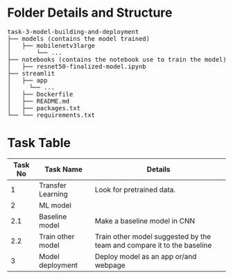 # Folder Details and Structure

<pre>
task-3-model-building-and-deployment
├── models (contains the model trained)
│   ├── mobilenetv3large              							
│   	└── ...												
├── notebooks (contains the notebook use to train the model)
│   ├── resnet50-finalized-model.ipynb             							        	         	
├── streamlit
│   ├── app             							
│     └── ...
│   ├── Dockerfile
│   ├── README.md
│   ├── packages.txt
└── └── requirements.txt
</pre>

# Task Table

|  Task No |Task Name   | Details  |
|---|---|---|
| 1 | Transfer Learning  | Look for pretrained data.  |
| 2 | ML model  |   |
| 2.1 | Baseline model  | Make a baseline model in CNN  |
| 2.2 | Train other model  | Train other model suggested by the team and compare it to the baseline  |
| 3 | Model deployment  | Deploy model as an app or/and webpage  |
